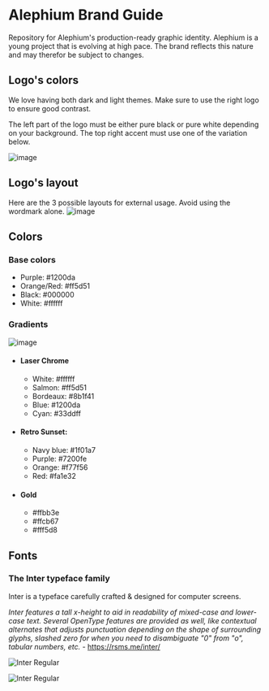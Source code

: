 # Alephium Brand Guide
Repository for Alephium's production-ready graphic identity. Alephium is a young project that is evolving at high pace. The brand reflects this nature and may therefor be subject to changes.

## Logo's colors

We love having both dark and light themes. Make sure to use the right logo to ensure good contrast.

The left part of the logo must be either pure black or pure white depending on your background. The top right accent must use one of the variation below.

![image](https://user-images.githubusercontent.com/3484593/153607682-8cf88f57-f92e-4abc-befb-f3d093d8258a.png)

## Logo's layout

Here are the 3 possible layouts for external usage. Avoid using the wordmark alone.
![image](https://user-images.githubusercontent.com/3484593/153607632-0c3a0707-5bd4-4ea2-9a15-5c9f5b8c6925.png)


## Colors
### Base colors
- Purple: #1200da
- Orange/Red: #ff5d51
- Black: #000000
- White: #ffffff

### Gradients

![image](https://user-images.githubusercontent.com/3484593/153607507-88d8a8f3-e61c-4e7d-867d-1b3747b8f646.png)

- #### Laser Chrome
  - White: #ffffff
  - Salmon: #ff5d51
  - Bordeaux: #8b1f41
  - Blue: #1200da
  - Cyan: #33ddff
- #### Retro Sunset:
  - Navy blue: #1f01a7
  - Purple: #7200fe
  - Orange: #f77f56
  - Red: #fa1e32
- #### Gold
  - #ffbb3e
  - #ffcb67
  - #fff5d8

## Fonts

### The Inter typeface family
Inter is a typeface carefully crafted & designed for computer screens.

_Inter features a tall x-height to aid in readability of mixed-case and lower-case text. Several OpenType features are provided as well, like contextual alternates that adjusts punctuation depending on the shape of surrounding glyphs, slashed zero for when you need to disambiguate "0" from "o", tabular numbers, etc._ - https://rsms.me/inter/ 

![Inter Regular](https://rsms.me/inter/samples/img/a-z-regular.svg "Inter Bold")

![Inter Regular](https://rsms.me/inter/samples/img/lineup-bold-black.svg  "Inter Bold")
